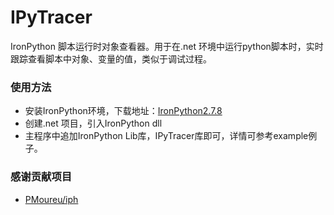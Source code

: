 # IPyTracer
IronPython 脚本运行时对象查看器。用于在.net 环境中运行python脚本时，实时跟踪查看脚本中对象、变量的值，类似于调试过程。

### 使用方法
* 安装IronPython环境，下载地址：[IronPython2.7.8](https://github.com/IronLanguages/ironpython2/releases/tag/ipy-2.7.8)
* 创建.net 项目，引入IronPython dll
* 主程序中追加IronPython Lib库，IPyTracer库即可，详情可参考example例子。

### 感谢贡献项目
* [PMoureu/iph](https://github.com/PMoureu/iph)
